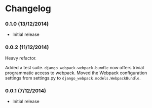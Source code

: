 Changelog
=========

### 0.1.0 (13/12/2014)

- Initial release

### 0.0.2 (11/12/2014)

Heavy refactor.

Added a test suite.
`django_webpack.webpack.bundle` now offers trivial programmatic access to webpack.
Moved the Webpack configuration settings from settings.py to `django_webpack.models.WebpackBundle`.

### 0.0.1 (7/12/2014)

- Initial release